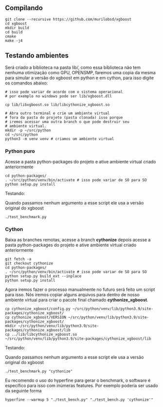 ## Compilando

```
git clone --recursive https://github.com/murilobsd/xgboost
cd xgboost
mkdir build
cd build
cmake
make -j4
```

## Testando ambientes

Será criado a biblioteca na pasta lib/, como essa biblioteca não tem
nenhuma otimização como GPU, OPENSMP, faremos uma copia da mesma para
simular a versão do xgboost em python e em cython, para isso digite
os comandos abaixo:

```
# isso pode variar de acordo com o sistema operacional
# por exemplo no windows pode ser lib/xgboost.dll

cp lib/libxgboost.so lib/libcythonize_xgboost.so

# Abra outro terminal e crie um ambiente virtual
# fora da pasta do projeto (pasta clonada) isso porque
# iremos acessar uma outra branch o que pode destruir seu
# ambiente virtual.
mkdir -p ~/src/python
cd ~/src/python
python3 -m venv venv # criamos um ambiente virtual
```

### Python puro

Acesse a pasta python-packages do projeto e ative ambiente virtual
criado anteriormente

```
cd python-packages/
. ~/src/python/venv/bin/activate # isso pode variar de SO para SO
python setup.py install
```

Testando:

Quando passamos nenhum argumento a esse script ele usa a versão original do 
xgboost

```
./test_benchmark.py
```

### Cython

Baixa as branches remotas, acesse a branch **cythonize** depois acesse a 
pasta python-packages do projeto e ative ambiente virtual criado anteriormente

```
git fetch -a
git checkout cythonize
cd python-packages/
. ~/src/python/venv/bin/activate # isso pode variar de SO para SO
python setup.py build_ext --inplace
python setup.py install
```

Agora iremos fazer o processo manualmente no futuro será feito um script
para isso. Nós iremos copiar alguns arquivos para dentro de nosso ambiente
virtual para criar o pacote final chamado **cythonize_xgboost**.

```
cp cythonize_xgboost/config.py ~/src/python/venv/lib/python3.9/site-packages/cythonize_xgboost/
cp cythonize_xgboost/VERSION ~/src/python/venv/lib/python3.9/site-packages/cythonize_xgboost/
mkdir ~/src/python/venv/lib/python3.9/site-packages/cythonize_xgboost/lib
cp ../lib/libcythonize_xgboost.so ~/src/python/venv/lib/python3.9/site-packages/cythonize_xgboost/lib
```

Testando:

Quando passamos nenhum argumento a esse script ele usa a versão original do 
xgboost

```
./test_benchmark.py "cythonize"
```

Eu recomendo o uso do hyperfine para gerar o benchmark, o software é específico para isso com
inúmeras features. Por exemplo poderia ser usado da seguinte forma

```
hyperfine --warmup 5 "./test_bench.py" "./test_bench.py 'cythonize'"
```
